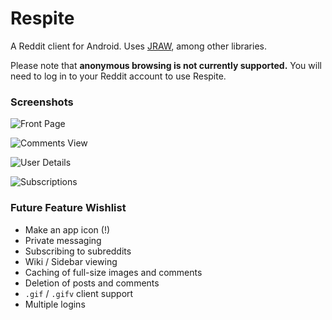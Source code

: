 # Respite


A Reddit client for Android. Uses [JRAW](https://github.com/thatJavaNerd/JRAW), among other libraries.


Please note that **anonymous browsing is not currently supported.** You will need to log in to your Reddit account to use Respite.

### Screenshots

![Front Page](https://github.com/gouthamank/respite/tree/master/scrot/frontpage.png?raw=true "Front Page")

![Comments View](https://github.com/gouthamank/respite/tree/master/scrot/comment_context.png?raw=true "Comments View")

![User Details](https://github.com/gouthamank/respite/tree/master/scrot/user_comments.png?raw=true "User Details")

![Subscriptions](https://github.com/gouthamank/respite/tree/master/scrot/user_subscriptions.png?raw=true "Easy Access Subscriptions")

### Future Feature Wishlist

* Make an app icon (!)
* Private messaging
* Subscribing to subreddits
* Wiki / Sidebar viewing
* Caching of full-size images and comments
* Deletion of posts and comments
* `.gif` / `.gifv` client support
* Multiple logins



